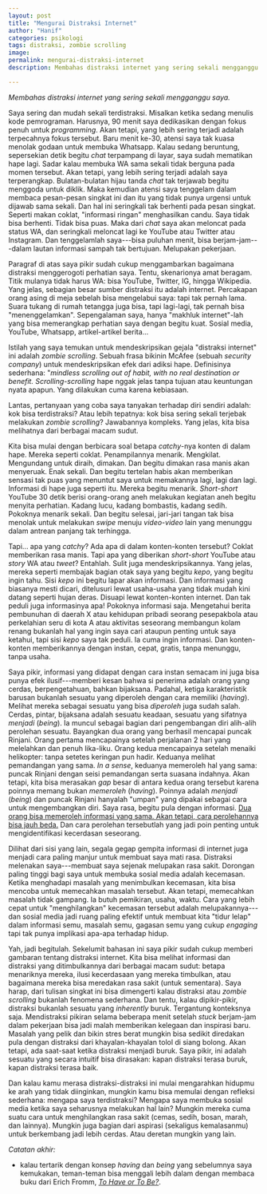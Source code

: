 ```yaml
---
layout: post
title: "Mengurai Distraksi Internet"
author: "Hanif" 
categories: psikologi
tags: distraksi, zombie scrolling
image: 
permalink: mengurai-distraksi-internet
description: Membahas distraksi internet yang sering sekali mengganggu saya

---
```


*Membahas distraksi internet yang sering sekali mengganggu saya.*<!--more-->

Saya sering dan mudah sekali terdistraksi. Misalkan ketika sedang menulis kode pemrograman. Harusnya, 90 menit saya dedikasikan dengan fokus penuh untuk *programming*. Akan tetapi, yang lebih sering terjadi adalah terpecahnya fokus tersebut. Baru menit ke-30, atensi saya tak kuasa menolak godaan untuk membuka Whatsapp. Kalau sedang beruntung, sepersekian detik begitu *chat* terpampang di layar, saya sudah mematikan hape lagi. Sadar kalau membuka WA sama sekali tidak berguna pada momen tersebut. Akan tetapi, yang lebih sering terjadi adalah saya terperangkap. Bulatan-bulatan hijau tanda *chat* tak terjawab begitu menggoda untuk diklik. Maka kemudian atensi saya tenggelam dalam membaca pesan-pesan singkat ini dan itu yang tidak punya urgensi untuk dijawab sama sekali. Dan hal ini seringkali tak berhenti pada pesan singkat. Seperti makan coklat, "informasi ringan" menghasilkan candu. Saya tidak bisa berhenti. Tidak bisa puas. Maka dari *chat* saya akan meloncat pada status WA, dan seringkali meloncat lagi ke YouTube atau Twitter atau Instagram. Dan tenggelamlah saya---bisa puluhan menit, bisa berjam-jam---dalam lautan informasi sampah tak bertujuan. Melupakan pekerjaan.

Paragraf di atas saya pikir sudah cukup menggambarkan bagaimana distraksi menggerogoti perhatian saya. Tentu, skenarionya amat beragam. Titik mulanya tidak harus WA: bisa YouTube, Twitter, IG, hingga Wikipedia. Yang jelas, sebagian besar sumber distraksi itu adalah internet. Percakapan orang asing di meja sebelah bisa mengelabui saya: tapi tak pernah lama. Suara tukang di rumah tetangga juga bisa, tapi lagi-lagi, tak pernah bisa "menenggelamkan". Sepengalaman saya, hanya "makhluk internet"-lah yang bisa memerangkap perhatian saya dengan begitu kuat. Sosial media, YouTube, Whatsapp, artikel-artikel berita...

Istilah yang saya temukan untuk mendeskripsikan gejala "distraksi internet" ini adalah *zombie scrolling*. Sebuah frasa bikinin McAfee (sebuah *security company*) untuk mendeskripsikan efek dari adiksi hape. Definisinya sederhana: "*mindless scrolling out of habit, with no real destination or benefit.* *Scrolling-scrolling* hape nggak jelas tanpa tujuan atau keuntungan nyata apapun. Yang dilakukan cuma karena kebiasaan. 

Lantas, pertanyaan yang coba saya tanyakan terhadap diri sendiri adalah: kok bisa terdistraksi? Atau lebih tepatnya: kok bisa sering sekali terjebak melakukan *zombie scrolling*? Jawabannya kompleks. Yang jelas, kita bisa melihatnya dari berbagai macam sudut. 

Kita bisa mulai dengan berbicara soal betapa *catchy*-nya konten di dalam hape. Mereka seperti coklat. Penampilannya menarik. Mengkilat. Mengundang untuk diraih, dimakan. Dan begitu dimakan rasa manis akan menyeruak. Enak sekali. Dan begitu tertelan habis akan memberikan sensasi tak puas yang menuntut saya untuk memakannya lagi, lagi dan lagi. Informasi di hape juga seperti itu. Mereka begitu menarik. *Short-short* YouTube 30 detik berisi orang-orang aneh melakukan kegiatan aneh begitu menyita perhatian. Kadang lucu, kadang bombastis, kadang sedih. Pokoknya menarik sekali. Dan begitu selesai, jari-jari tangan tak bisa menolak untuk melakukan *swipe* menuju *video-video* lain yang menunggu dalam antrean panjang tak terhingga. 

Tapi... apa yang *catchy*? Ada apa di dalam konten-konten tersebut? Coklat memberikan rasa manis. Tapi apa yang diberikan *short-short* YouTube atau *story* WA atau *tweet*? Entahlah. Sulit juga mendeskripsikannya. Yang jelas, mereka seperti membajak bagian otak saya yang begitu *kepo*, yang begitu ingin tahu. Sisi *kepo* ini begitu lapar akan informasi. Dan informasi yang biasanya mesti dicari, ditelusuri lewat usaha-usaha yang tidak mudah kini datang seperti hujan deras. Disuapi lewat konten-konten internet. Dan tak peduli juga informasinya apa! Pokoknya informasi saja. Mengetahui berita pembunuhan di daerah X atau kehidupan pribadi seorang pesepakbola atau perkelahian seru di kota A atau aktivitas seseorang membangun kolam renang bukanlah hal yang ingin saya cari ataupun penting untuk saya ketahui, tapi sisi *kepo* saya tak peduli. Ia cuma ingin informasi. Dan konten-konten memberikannya dengan instan, cepat, gratis, tanpa menunggu, tanpa usaha. 

Saya pikir, informasi yang didapat dengan cara instan semacam ini juga bisa punya efek ilusif---memberi kesan bahwa si penerima adalah orang yang cerdas, berpengetahuan, bahkan bijaksana. Padahal, ketiga karakteristik barusan bukanlah sesuatu yang diperoleh dengan cara memiliki (*having*). Melihat mereka sebagai sesuatu yang bisa *diperoleh* juga sudah salah. Cerdas, pintar, bijaksana adalah sesuatu keadaan, sesuatu yang sifatnya *menjadi* (*being*). Ia muncul sebagai bagian dari pengembangan diri alih-alih perolehan sesuatu. Bayangkan dua orang yang berhasil mencapai puncak Rinjani. Orang pertama mencapainya setelah perjalanan 2 hari yang melelahkan dan penuh lika-liku. Orang kedua mencapainya setelah menaiki helikopter: tanpa setetes keringan pun hadir. Keduanya melihat pemandangan yang sama. *In a sense*, keduanya memeroleh hal yang sama: puncak Rinjani dengan seisi pemandangan serta suasana indahnya. Akan tetapi, kita bisa merasakan *gap* besar di antara kedua orang tersebut karena poinnya memang bukan *memeroleh* (*having*). Poinnya adalah *menjadi* (*being*) dan puncak Rinjani hanyalah "umpan" yang dipakai sebagai cara untuk mengembangkan diri. Saya rasa, begitu pula dengan informasi. [Dua orang bisa memeroleh informasi yang sama. Akan tetapi, cara perolehannya bisa jauh beda.](https://youtu.be/50BZQRT1dAg?feature=shared&t=9378) Dan cara perolehan tersebutlah yang jadi poin penting untuk mengidentifikasi kecerdasan seseorang. 

Dilihat dari sisi yang lain, segala gegap gempita informasi di internet juga menjadi cara paling manjur untuk membuat saya mati rasa. Distraksi melenakan saya---membuat saya sejenak melupakan rasa sakit. Dorongan paling tinggi bagi saya untuk membuka sosial media adalah kecemasan. Ketika menghadapi masalah yang menimbulkan kecemasan, kita bisa mencoba untuk memecahkan masalah tersebut. Akan tetapi, memecahkan masalah tidak gampang. Ia butuh pemikiran, usaha, waktu. Cara yang lebih cepat untuk "menghilangkan" kecemasan tersebut adalah melupakannya---dan sosial media jadi ruang paling efektif untuk membuat kita "tidur lelap" dalam informasi semu, masalah semu, gagasan semu yang cukup *engaging* tapi tak punya implikasi apa-apa terhadap hidup. 

Yah, jadi begitulah. Sekelumit bahasan ini saya pikir sudah cukup memberi gambaran tentang distraksi internet. Kita bisa melihat informasi dan distraksi yang ditimbulkannya dari berbagai macam sudut: betapa menariknya mereka, ilusi kecerdasaan yang mereka timbulkan, atau bagaimana mereka bisa meredakan rasa sakit (untuk sementara). Saya harap, dari tulisan singkat ini bisa dimengerti kalau distraksi atau *zombie scrolling* bukanlah fenomena sederhana. Dan tentu, kalau dipikir-pikir, distraksi bukanlah sesuatu yang *inherently* buruk. Tergantung konteksnya saja. Mendistraksi pikiran selama beberapa menit setelah *stuck* berjam-jam dalam pekerjaan bisa jadi malah memberikan kelegaan dan inspirasi baru. Masalah yang pelik dan bikin stres berat mungkin bisa sedikit diredakan pula dengan distraksi dari khayalan-khayalan tolol di siang bolong. Akan tetapi, ada saat-saat ketika distraksi menjadi buruk. Saya pikir, ini adalah sesuatu yang secara intuitif bisa dirasakan: kapan distraksi terasa buruk, kapan distraksi terasa baik.

Dan kalau kamu merasa distraksi-distraksi ini mulai mengarahkan hidupmu ke arah yang tidak diinginkan, mungkin kamu bisa memulai dengan refleksi sederhana: mengapa saya terdistraksi? Mengapa saya membuka sosial media ketika saya seharusnya melakukan hal lain? Mungkin mereka cuma suatu cara untuk menghilangkan rasa sakit (cemas, sedih, bosan, marah, dan lainnya). Mungkin juga bagian dari aspirasi (sekaligus kemalasanmu) untuk berkembang jadi lebih cerdas. Atau deretan mungkin yang lain. 

*Catatan akhir:*
- kalau tertarik dengan konsep *having* dan *being* yang sebelumnya saya kemukakan, teman-teman bisa menggali lebih dalam dengan membaca buku dari Erich Fromm, [*To Have or To Be?*](https://en.wikipedia.org/wiki/To_Have_or_to_Be%3F).
